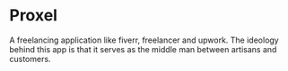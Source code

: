 # Proxel
 A freelancing application like fiverr, freelancer and upwork. The ideology behind this app is that  it serves as the middle man between artisans and customers.
